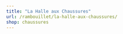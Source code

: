 ```yaml
---
title: "La Halle aux Chaussures"
url: /rambouillet/la-halle-aux-chaussures/
shop: chaussures
---
```

